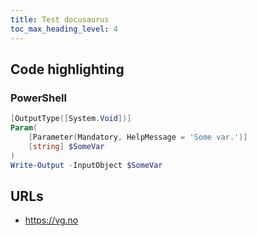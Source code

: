 ```yaml
---
title: Test docusaurus
toc_max_heading_level: 4
---
```


## Code highlighting

### PowerShell

```powershell
[OutputType([System.Void])]
Param(
    [Parameter(Mandatory, HelpMessage = 'Some var.')]
    [string] $SomeVar
)
Write-Output -InputObject $SomeVar
```

## URLs

* <https://vg.no>
